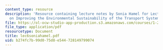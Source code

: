 ```yaml
---
content_type: resource
description: 'Resource containing lecture notes by Sonia Hamel for Lecture 6: Observations
  on Improving the Environmental Sustainability of the Transport System.'
file: https://ol-ocw-studio-app-production.s3.amazonaws.com/courses/1-253j-transportation-policy-and-environmental-limits-spring-2004/b274fc7b99d075d8e544728149799074_lec6soniahamel.pdf
file_type: application/pdf
resourcetype: Document
title: lec6soniahamel.pdf
uid: b274fc7b-99d0-75d8-e544-728149799074
---
```

